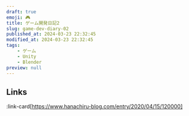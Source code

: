 ```yaml
---
draft: true
emoji: 🎮
title: ゲーム開発日記2
slug: game-dev-diary-02
published_at: 2024-03-23 22:32:45
modified_at: 2024-03-23 22:32:45
tags:
    - ゲーム
    - Unity
    - Blender
preview: null
---
```


## Links

:link-card[https://www.hanachiru-blog.com/entry/2020/04/15/120000]

